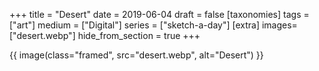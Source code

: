 +++
title = "Desert"
date = 2019-06-04
draft =  false
[taxonomies]
tags = ["art"]
medium = ["Digital"]
series = ["sketch-a-day"]
[extra]
images= ["desert.webp"]
hide_from_section = true
+++

{{ image(class="framed", src="desert.webp", alt="Desert") }}
